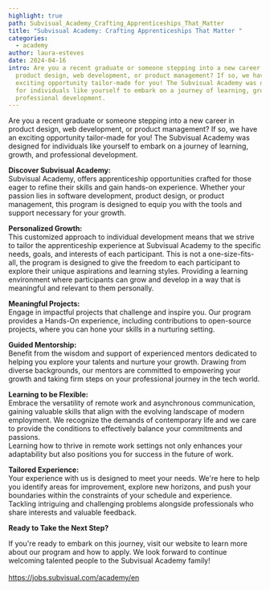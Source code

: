 ```yaml
---
highlight: true
path: Subvisual_Academy_Crafting_Apprenticeships_That_Matter
title: "Subvisual Academy: Crafting Apprenticeships That Matter "
categories:
  - academy
author: laura-esteves
date: 2024-04-16
intro: Are you a recent graduate or someone stepping into a new career in
  product design, web development, or product management? If so, we have an
  exciting opportunity tailor-made for you! The Subvisual Academy was designed
  for individuals like yourself to embark on a journey of learning, growth, and
  professional development.
---
```

Are you a recent graduate or someone stepping into a new career in product design, web development, or product management? If so, we have an exciting opportunity tailor-made for you! The Subvisual Academy was designed for individuals like yourself to embark on a journey of learning, growth, and professional development.

**Discover Subvisual Academy:**\
Subvisual Academy, offers apprenticeship opportunities crafted for those eager to refine their skills and gain hands-on experience. Whether your passion lies in software development, product design, or product management, this program is designed to equip you with the tools and support necessary for your growth.

**Personalized Growth:**\
This customized approach to individual development means that we strive to tailor the apprenticeship experience at Subvisual Academy to the specific needs, goals, and interests of each participant. This is not a one-size-fits-all, the program is designed to give the freedom to each participant to explore their unique aspirations and learning styles. Providing a learning environment where participants can grow and develop in a way that is meaningful and relevant to them personally.

**Meaningful Projects:**\
Engage in impactful projects that challenge and inspire you. Our program provides a Hands-On experience, including contributions to open-source projects, where you can hone your skills in a nurturing setting.

**Guided Mentorship:**\
Benefit from the wisdom and support of experienced mentors dedicated to helping you explore your talents and nurture your growth. Drawing from diverse backgrounds, our mentors are committed to empowering your growth and taking firm steps on your professional journey in the tech world.

**Learning to be Flexible:** \
Embrace the versatility of remote work and asynchronous communication, gaining valuable skills that align with the evolving landscape of modern employment. We recognize the demands of contemporary life and we care to provide the conditions to effectively balance your commitments and passions.\
Learning how to thrive in remote work settings not only enhances your adaptability but also positions you for success in the future of work.

**Tailored Experience:**\
Your experience with us is designed to meet your needs. We're here to help you identify areas for improvement, explore new horizons, and push your boundaries within the constraints of your schedule and experience. Tackling intriguing and challenging problems alongside professionals who share interests and valuable feedback.

**Ready to Take the Next Step?**

If you're ready to embark on this journey, visit our website to learn more about our program and how to apply. We look forward to continue welcoming talented people to the Subvisual Academy family!\
\
https://jobs.subvisual.com/academy/en

<!-- notionvc: a12c748b-862d-4824-a3ee-94d892b88e87 -->